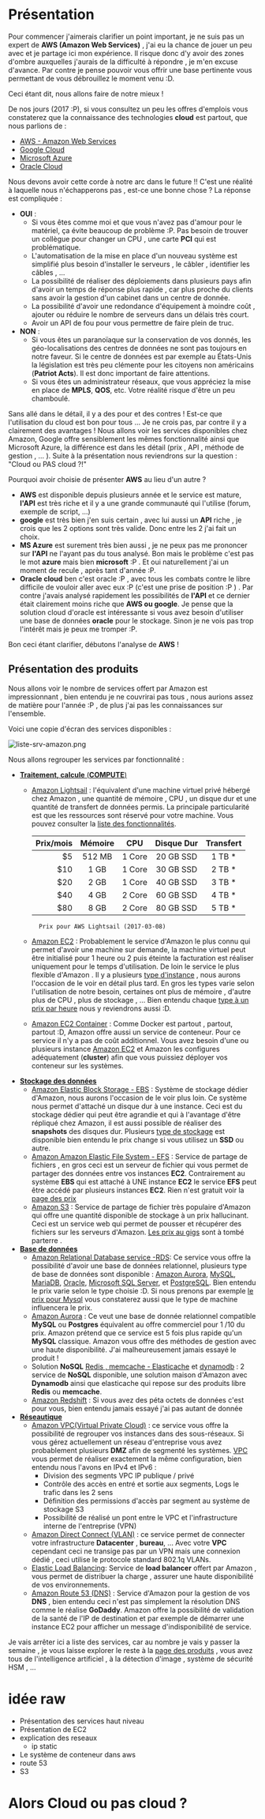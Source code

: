 
# Présentation 

Pour commencer j'aimerais clarifier un point important, je ne suis pas un expert de **AWS (Amazon Web Services)** , j'ai eu la chance de jouer un peu avec et je partage ici mon expérience. Il risque donc d'y avoir des zones d'ombre auxquelles j'aurais de la difficulté à répondre , je m'en excuse d'avance. Par contre je pense pouvoir vous offrir une base pertinente vous permettant de vous débrouillez le moment venu :D. 

Ceci étant dit, nous allons faire de notre mieux !

De nos jours (2017 :P), si vous consultez un peu les offres d'emplois vous constaterez que la connaissance des technologies **cloud** est partout, que nous parlions de :

* [AWS - Amazon Web Services](https://aws.amazon.com/products/)
* [Google Cloud](https://cloud.google.com/products/)
* [Microsoft Azure](https://azure.microsoft.com/en-ca/services/)
* [Oracle Cloud](https://www.oracle.com/cloud/index.html)

Nous devons avoir cette corde à notre arc dans le future !! C'est une réalité à laquelle nous n'échapperons pas , est-ce une bonne chose ? La réponse est compliquée : 

* **OUI** :
    * Si vous êtes comme moi et que vous n'avez pas d'amour pour le matériel, ça évite beaucoup de problème :P. Pas besoin de trouver un collègue pour changer un CPU , une carte __PCI__ qui est problématique.
    * L'automatisation de la mise en place d'un nouveau système est simplifié plus besoin d'installer le serveurs , le câbler , identifier les câbles , ...
    * La possibilité de réaliser des déploiements dans plusieurs pays afin d'avoir un temps de réponse plus rapide , car plus proche du clients sans avoir la gestion d'un cabinet dans un centre de donnée.
    * La possibilité d'avoir une redondance d'équipement à moindre coût , ajouter ou réduire le nombre de serveurs dans un délais très court.
    * Avoir un API de fou pour vous permettre de faire plein de truc.
* **NON** :
    * Si vous êtes un paranoïaque sur la conservation de vos donnés, les géo-localisations des centres de données ne sont pas toujours en notre faveur. Si le centre de données est par exemple au États-Unis la législation est très peu clémente pour les citoyens non américains (__Patriot Acts__). Il est donc important de faire attentions.
    * Si vous êtes un administrateur réseaux, que vous appréciez la mise en place de __MPLS__, __QOS__, etc. Votre réalité risque d'être un peu chamboulé.

Sans allé dans le détail, il y a des pour et des contres ! Est-ce que l'utilisation du cloud est bon pour tous ... Je ne crois pas, par contre il y a clairement des avantages ! 
Nous allons voir les services disponibles chez Amazon, Google offre sensiblement les mêmes fonctionnalité ainsi que Microsoft Azure, la différence est dans les détail (prix , API , méthode de gestion , ... ). Suite à la présentation nous reviendrons sur la question : "Cloud ou PAS cloud ?!"

Pourquoi avoir choisie de présenter **AWS** au lieu d'un autre ? 

* **AWS** est disponible depuis plusieurs année et le service est mature, **l'API**  est très riche et il y a une grande communauté qui l'utilise (forum, exemple de script, ...) 
* **google** est très bien j'en suis certain , avec lui aussi un **API** riche , je crois que les 2 options sont très valide. Donc entre les 2 j'ai fait un choix.
* **MS Azure** est surement très bien aussi , je ne peux pas me prononcer sur **l'API** ne l'ayant pas du tous analysé. Bon mais le problème c'est pas le mot **azure** mais bien __microsoft__ :P . Et oui naturellement j'ai un moment de recule , après tant d'année :P.
* **Oracle cloud** ben c'est oracle :P , avec tous les combats contre le libre difficile de vouloir aller avec eux :P (c'est une prise de position :P ) . Par contre j'avais analysé rapidement les possibilités de **l'API** et ce dernier était clairement moins riche que **AWS ou google**. Je pense que la solution cloud d'oracle est intéressante si vous avez besoin d'utiliser une base de données __oracle__ pour le stockage. Sinon je ne vois pas trop l'intérêt mais je peux me tromper :P.

Bon ceci étant clarifier, débutons l'analyse de **AWS** !

## Présentation des produits 

Nous allons voir le nombre de services offert par Amazon est impressionnant , bien entendu je ne couvrirai pas tous , nous aurions assez de matière pour l'année :P , de plus j'ai pas les connaissances sur l'ensemble. 

Voici une copie d'écran des services disponibles :

![liste-srv-amazon.png](./imgs/liste-srv-amazon.png)

Nous allons regrouper les services par fonctionnalité :

* [**Traitement, calcule** (**COMPUTE**)](https://aws.amazon.com/products/compute/)
    * [Amazon Lightsail](https://amazonlightsail.com/) : l'équivalent d'une machine virtuel privé hébergé chez Amazon , une quantité de mémoire , CPU , un disque dur et une quantité de transfert de données permis. La principale particularité est que les ressources sont réservé pour votre machine. Vous pouvez consulter la [liste des fonctionnalités](https://amazonlightsail.com/features/). 

        | Prix/mois  | Mémoire | CPU     | Disque Dur | Transfert |
        |-----------:|:-------:|:-------:|:----------:|:---------:|
        |$5          |  512 MB |  1 Core | 20 GB SSD  | 1 TB *    |
        |$10         |  1 GB   |  1 Core | 30 GB SSD  | 2 TB *    |
        |$20         |  2 GB   |  1 Core | 40 GB SSD  | 3 TB *    |
        |$40         |  4 GB   |  2 Core | 60 GB SSD  | 4 TB *    |
        |$80         |  8 GB   |  2 Core | 80 GB SSD  | 5 TB *    |
            Prix pour AWS Lightsail (2017-03-08)
    * [Amazon EC2](https://aws.amazon.com/products/compute/#ec2) : Probablement le service d'Amazon le plus connu qui permet d'avoir une machine sur demande, la machine virtuel peut être initialisé pour 1 heure ou 2 puis éteinte la facturation est réaliser uniquement pour le temps d'utilisation. De loin le service le plus flexible d'Amazon . Il y a plusieurs [type d'instance](https://aws.amazon.com/ec2/instance-types/) , nous aurons l'occasion de le voir en détail plus tard. En gros les types varie selon l'utilisation de notre besoin, certaines ont plus de mémoire , d'autre plus de CPU , plus de stockage , ... Bien entendu chaque [type à un prix par heure](https://aws.amazon.com/ec2/pricing/on-demand/) nous y reviendrons aussi :D.
    * [Amazon EC2 Container](https://aws.amazon.com/ecs/) : Comme Docker est partout , partout, partout :D, Amazon offre aussi un service de conteneur. Pour ce service il n'y a pas de coût additionnel. Vous avez besoin d'une ou plusieurs instance [Amazon EC2](https://aws.amazon.com/products/compute/#ec2) et Amazon les configures adéquatement (__cluster__) afin que vous puissiez déployer vos conteneur sur les systèmes.
* [**Stockage des données**](https://aws.amazon.com/products/storage/)
    * [Amazon Elastic Block Storage - EBS](https://aws.amazon.com/ebs/) : Système de stockage dédier d'Amazon, nous aurons l'occasion de le voir plus loin. Ce système nous permet d'attaché un disque dur à une instance. Ceci est du stockage dédier qui peut être agrandie et qui à l'avantage d'être répliqué chez Amazon, il est aussi possible de réaliser des __snapshots__ des disques dur. Plusieurs [type de stockage](https://aws.amazon.com/ebs/pricing/) est disponible bien entendu le prix change si vous utilisez un __SSD__ ou autre. 
    * [Amazon Amazon Elastic File System - EFS](https://aws.amazon.com/efs/) : Service de partage de fichiers , en gros ceci est un serveur de fichier qui vous permet de partager des données entre vos instances __EC2__. Contrairement au système __EBS__ qui est attaché à UNE instance __EC2__ le service **EFS** peut être accédé par plusieurs instances __EC2__. Rien n'est gratuit voir la [page des prix](https://aws.amazon.com/efs/pricing/)
    * [Amazon S3](https://aws.amazon.com/s3/) : Service de partage de fichier très populaire d'Amazon qui offre une quantité disponible de stockage à un prix hallucinant. Ceci est un service web qui permet de pousser et récupérer des fichiers sur les serveurs d'Amazon. [Les prix au gigs](https://aws.amazon.com/s3/pricing/) sont à tombé parterre .
* [**Base de données**](https://aws.amazon.com/products/databases)
    * [Amazon Relational Database service -RDS](https://aws.amazon.com/rds/): Ce service vous offre la possibilité d'avoir une base de données relationnel, plusieurs type de base de données sont disponible : [Amazon Aurora](https://aws.amazon.com/rds/aurora/details/), [MySQL](https://aws.amazon.com/rds/mysql/details/), [MariaDB](https://aws.amazon.com/rds/mariadb/details/), [Oracle](https://aws.amazon.com/rds/oracle/details/), [Microsoft SQL Server](https://aws.amazon.com/rds/sqlserver/details/), et [PostgreSQL](https://aws.amazon.com/rds/postgresql/details/). Bien entendu le prix varie selon le type choisie :D. Si nous prenons par exemple [le prix pour Mysql](https://aws.amazon.com/rds/mariadb/pricing/) vous constaterez aussi que le type de machine influencera le prix.
    * [Amazon Aurora](https://aws.amazon.com/rds/aurora/) : Ce veut une base de donnée relationnel compatible __MySQL__ ou __Postgres__ équivalent au offre commerciel pour 1 /10 du prix. Amazon prétend que ce service est 5 fois plus rapide qu'un __MySQL__ classique. Amazon vous offre des méthodes de gestion avec une haute disponibilité. J'ai malheureusement jamais essayé le produit !
    * Solution __NoSQL__ [Redis , memcache - Elasticache](https://aws.amazon.com/elasticache/) et [dynamodb](https://aws.amazon.com/dynamodb/) : 2 service de __NoSQL__ disponible, une solution maison d'Amazon avec __Dynamodb__ ainsi que elasticache qui repose sur des produits libre __Redis__ ou __memcache__.
    * [Amazon Redshift](https://aws.amazon.com/redshift/) : Si vous avez des péta octets de données c'est pour vous, bien entendu jamais essayé j'ai pas autant de donnée
* [**Réseautique**](https://aws.amazon.com/products/networking/) 
    * [Amazon VPC(Virtual Private Cloud)](https://aws.amazon.com/vpc/) : ce service vous offre la possibilité de regrouper vos instances dans des sous-réseaux. Si vous gérez actuellement un réseau d'entreprise vous avez probablement plusieurs __DMZ__ afin de segmenté les systèmes. [VPC](https://aws.amazon.com/vpc/) vous permet de réaliser exactement la même configuration, bien entendu nous l'avons en IPv4 et IPv6 :
        * Division  des segments VPC IP publique  / privé
        * Contrôle des accès en entré et sortie aux segments, Logs le trafic dans les 2 sens
        * Définition des permissions d'accès par segment au système de stockage S3
        * Possibilité de réalisé un pont entre le VPC et l'infrastructure interne de l'entreprise (VPN) 
    * [Amazon Direct Connect (VLAN)](https://aws.amazon.com/directconnect/) : ce service permet de connecter votre infrastructure __Datacenter__ , __bureau__, ... Avec votre __VPC__ cependant ceci ne transige pas par un VPN mais une connexion dédié , ceci utilise le protocole standard 802.1q VLANs.
    * [Elastic Load Balancing](https://aws.amazon.com/elasticloadbalancing/): Service de __load balancer__ offert par Amazon , vous permet de distribuer la charge , assurer une haute disponibilité de vos environnements.
    * [Amazon Route 53 (DNS)](https://aws.amazon.com/route53) : Service d'Amazon pour la gestion de vos __DNS__ , bien entendu ceci n'est pas simplement la résolution DNS comme le réalise __GoDaddy__. Amazon offre la possibilité de validation de la santé de l'IP de destination et par exemple de démarrer une instance EC2 pour afficher un message d'indisponibilité de service.

Je vais arrêter ici a liste des services, car au nombre je vais y passer la semaine , je vous laisse explorer le reste à la [page des produits](https://aws.amazon.com/products/) , vous avez tous de l'intelligence artificiel , à la détection d'image , système de sécurité HSM , ...

# idée raw 

* Présentation des services haut niveau
* Présentation de EC2
* explication des reseaux
    * ip static 
* Le système de conteneur dans aws
* route 53
* S3


# Alors Cloud ou pas cloud ?

